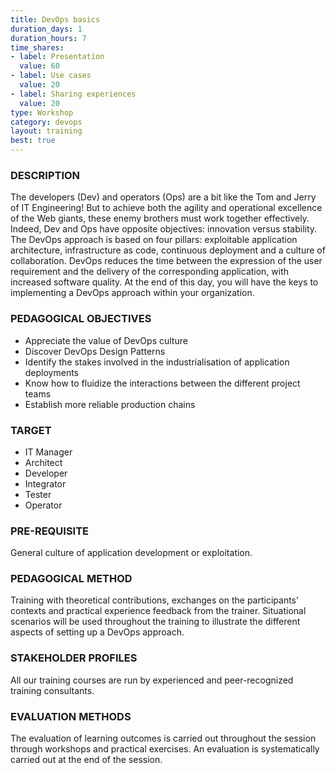 ```yaml
---
title: DevOps basics
duration_days: 1
duration_hours: 7
time_shares:
- label: Presentation
  value: 60
- label: Use cases
  value: 20
- label: Sharing experiences
  value: 20
type: Workshop
category: devops
layout: training
best: true
---
```

### DESCRIPTION

The developers (Dev) and operators (Ops) are a bit like the Tom and Jerry of IT Engineering! But to achieve both the agility and operational excellence of the Web giants, these enemy brothers must work together effectively. Indeed, Dev and Ops have opposite objectives: innovation versus stability. 
The DevOps approach is based on four pillars: exploitable application architecture, infrastructure as code, continuous deployment and a culture of collaboration. DevOps reduces the time between the expression of the user requirement and the delivery of the corresponding application, with increased software quality. 
At the end of this day, you will have the keys to implementing a DevOps approach within your organization.

### PEDAGOGICAL OBJECTIVES
* Appreciate the value of DevOps culture
* Discover DevOps Design Patterns
* Identify the stakes involved in the industrialisation of application deployments
* Know how to fluidize the interactions between the different project teams
* Establish more reliable production chains

### TARGET
* IT Manager
* Architect
* Developer
* Integrator
* Tester
* Operator

### PRE-REQUISITE
General culture of application development or exploitation.

### PEDAGOGICAL METHOD
Training with theoretical contributions, exchanges on the participants' contexts and practical experience feedback from the trainer. Situational scenarios will be used throughout the training to illustrate the different aspects of setting up a DevOps approach.

### STAKEHOLDER PROFILES
All our training courses are run by experienced and peer-recognized training consultants.

### EVALUATION METHODS
The evaluation of learning outcomes is carried out throughout the session through workshops and practical exercises. An evaluation is systematically carried out at the end of the session.
